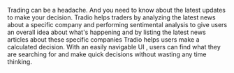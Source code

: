 Trading can be a headache. And you need to know about the latest updates to make your decision. Tradio helps traders by analyzing the latest news about a specific company and performing sentimental analysis to give users an overall idea about what's happening and by listing the latest news articles about these specific companies Tradio helps users make a calculated decision. With an easily navigable UI , users can find what they are searching for and make quick decisions without wasting any time thinking. 
